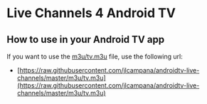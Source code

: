 # Live Channels 4 Android TV

## How to use in your Android TV app

If you want to use the [m3u/tv.m3u](m3u/tv.m3u) file, use the following url:

- [https://raw.githubusercontent.com/jlcampana/androidtv-live-channels/master/m3u/tv.m3u](https://raw.githubusercontent.com/jlcampana/androidtv-live-channels/master/m3u/tv.m3u)
